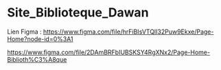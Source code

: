 # Site_Biblioteque_Dawan
Lien Figma :
https://www.figma.com/file/hrFiBIsVTQlI32Puw9Ekxe/Page-Home?node-id=0%3A1

https://www.figma.com/file/2DAmBRFbIUBSKSY4RgXNx2/Page-Home-Biblioth%C3%A8que
